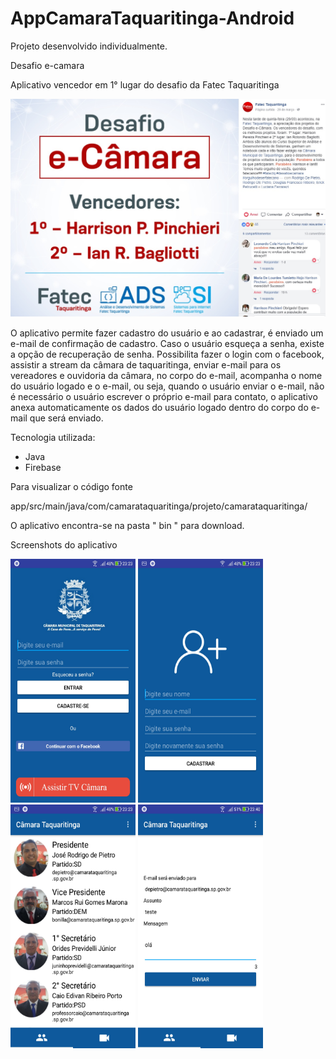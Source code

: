 # AppCamaraTaquaritinga-Android

Projeto desenvolvido individualmente.

Desafio e-camara 

Aplicativo vencedor em 1° lugar do desafio da Fatec Taquaritinga 

![](img/desafio.jpg)




O aplicativo permite fazer cadastro do usuário e ao cadastrar,  é enviado um e-mail de confirmação de cadastro.
Caso o usuário esqueça a senha, existe a opção de recuperação de senha. Possibilita fazer o login com o facebook, assistir a stream da câmara de taquaritinga, enviar e-mail  para os vereadores e ouvidoria da câmara, no corpo do e-mail, acompanha o nome do usuário logado e o e-mail, ou seja, quando o usuário enviar o e-mail, não é necessário o usuário escrever o próprio e-mail para contato, o aplicativo anexa automaticamente os dados do usuário logado dentro do corpo do e-mail que será enviado.

Tecnologia utilizada:

* Java
* Firebase

Para visualizar o código fonte

app/src/main/java/com/camarataquaritinga/projeto/camarataquaritinga/


O aplicativo encontra-se na pasta  " bin "  para download.


Screenshots do aplicativo
 
<img src="img/desafio1.jpg" height="390" width="200"> <img src="img/desafio2.jpg" height="390" width="200">  <img src="img/desafio3.jpg" height="390" width="200"> <img src="img/desafio4.jpg" height="390" width="200">






